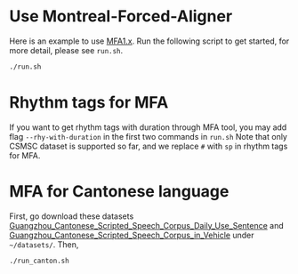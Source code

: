 # Use Montreal-Forced-Aligner
Here is an example to use [MFA1.x](https://github.com/MontrealCorpusTools/Montreal-Forced-Aligner).
Run the following script to get started, for more detail, please see `run.sh`.
```bash
./run.sh
```
# Rhythm tags for MFA
If you want to get rhythm tags with duration through MFA tool, you may add flag `--rhy-with-duration` in the first two commands in `run.sh`
Note that only CSMSC dataset is supported so far, and we replace `#` with `sp` in rhythm tags for MFA.

# MFA for Cantonese language
First, go download these datasets [Guangzhou_Cantonese_Scripted_Speech_Corpus_Daily_Use_Sentence](https://paddlespeech.bj.bcebos.com/datasets/Cantonese/Guangzhou_Cantonese_Scripted_Speech_Corpus_Daily_Use_Sentence.zip) and [Guangzhou_Cantonese_Scripted_Speech_Corpus_in_Vehicle](https://paddlespeech.bj.bcebos.com/datasets/Cantonese/Guangzhou_Cantonese_Scripted_Speech_Corpus_in_Vehicle.zip) under `~/datasets/`.
Then,
```bash
./run_canton.sh
```
